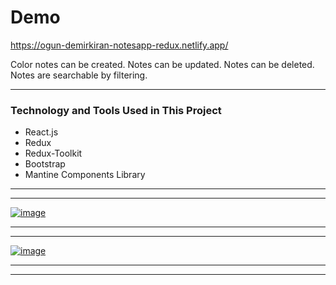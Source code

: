 # Demo

https://ogun-demirkiran-notesapp-redux.netlify.app/

Color notes can be created. Notes can be updated. Notes can be deleted. Notes are searchable by filtering.

---

### Technology and Tools Used in This Project

- React.js
- Redux
- Redux-Toolkit
- Bootstrap
- Mantine Components Library

---

---

[![image](https://r.resimlink.com/mecRbl.png)](https://resimlink.com/mecRbl)

---

---

[![image](https://r.resimlink.com/1KS5uT.png)](https://resimlink.com/1KS5uT)

---

---

